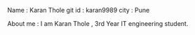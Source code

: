 Name : Karan Thole
git id : karan9989
city : Pune

About me : 
I am Karan Thole , 3rd Year IT engineering student. 
